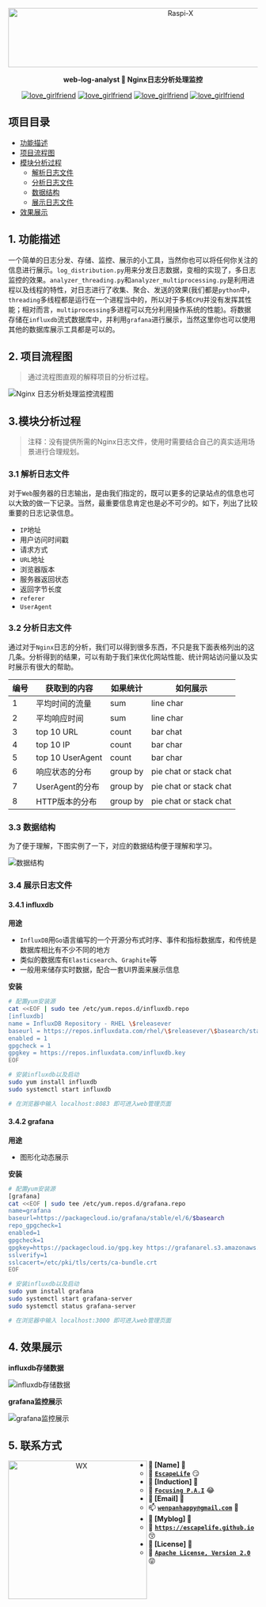 <p align=center>
  <a href="https://github.com/EscapeLife/love_girlfriend.git">
    <img src="https://escapelife-1257414824.cos.ap-shanghai.myqcloud.com/never-forget-why-you-started.gif" width="680" height="120" alt="Raspi-X" >
  </a>
</p>

<p align=center>
  <b>web-log-analyst 🐌 Nginx日志分析处理监控</b>
</p>

<p align="center">
  <a href="https://github.com/EscapeLife/awesome-builder.git"><img src="https://img.shields.io/badge/Project-love_girlfriend-green.svg?style=for-the-badge&logo=ubuntu" alt="love_girlfriend"></a>
  <a href="https://github.com/EscapeLife/awesome-builder.git"><img src="https://img.shields.io/badge/Author-Escape-orange.svg?style=for-the-badge&logo=vim" alt="love_girlfriend"></a>
  <a href="https://github.com/EscapeLife/awesome-builder.git"><img src="https://img.shields.io/badge/Languages-Python-yellow.svg?style=for-the-badge&logo=python" alt="love_girlfriend"></a>
  <a href="https://github.com/EscapeLife/awesome-builder.git"><img src="https://img.shields.io/badge/Contributions-Weclone-blue.svg?style=for-the-badge&logo=coffeescript" alt="love_girlfriend"></a>
</p>


## 项目目录

- [功能描述](https://github.com/EscapeLife/web-log-analyst#1-%E5%8A%9F%E8%83%BD%E6%8F%8F%E8%BF%B0)
- [项目流程图](https://github.com/EscapeLife/web-log-analyst#2-%E9%A1%B9%E7%9B%AE%E6%B5%81%E7%A8%8B%E5%9B%BE)
- [模块分析过程](https://github.com/EscapeLife/web-log-analyst#3%E6%A8%A1%E5%9D%97%E5%88%86%E6%9E%90%E8%BF%87%E7%A8%8B)
   - [解析日志文件](https://github.com/EscapeLife/web-log-analyst#31-%E8%A7%A3%E6%9E%90%E6%97%A5%E5%BF%97%E6%96%87%E4%BB%B6)
   - [分析日志文件](https://github.com/EscapeLife/web-log-analyst#32-%E5%88%86%E6%9E%90%E6%97%A5%E5%BF%97%E6%96%87%E4%BB%B6)
   - [数据结构](https://github.com/EscapeLife/web-log-analyst#33-%E6%95%B0%E6%8D%AE%E7%BB%93%E6%9E%84)
   - [展示日志文件](https://github.com/EscapeLife/web-log-analyst#34-%E5%B1%95%E7%A4%BA%E6%97%A5%E5%BF%97%E6%96%87%E4%BB%B6)
- [效果展示](https://github.com/EscapeLife/web-log-analyst#4-%E6%95%88%E6%9E%9C%E5%B1%95%E7%A4%BA)


## 1. 功能描述

一个简单的日志分发、存储、监控、展示的小工具，当然你也可以将任何你关注的信息进行展示。`log_distribution.py`用来分发日志数据，变相的实现了，多日志监控的效果。`analyzer_threading.py`和`analyzer_multiprocessing.py`是利用进程以及线程的特性，对日志进行了收集、聚合、发送的效果(我们都是`python`中，`threading`多线程都是运行在一个进程当中的，所以对于多核`CPU`并没有发挥其性能；相对而言，`multiprocessing`多进程可以充分利用操作系统的性能)。将数据存储在`influxdb`流式数据库中，并利用`grafana`进行展示，当然这里你也可以使用其他的数据库展示工具都是可以的。


## 2. 项目流程图

> 通过流程图直观的解释项目的分析过程。

![Nginx 日志分析处理监控流程图](./images/nginx_log_processing_monitoring.png)


## 3.模块分析过程

> 注释：没有提供所需的Nginx日志文件，使用时需要结合自己的真实适用场景进行合理规划。

### 3.1 解析日志文件

对于`Web`服务器的日志输出，是由我们指定的，既可以更多的记录站点的信息也可以大致的做一下记录。当然，最重要信息肯定也是必不可少的。如下，列出了比较重要的日志记录信息。

- `IP`地址
- 用户访问时间戳
- 请求方式
- `URL`地址
- 浏览器版本
- 服务器返回状态
- 返回字节长度
- `referer`
- `UserAgent`

### 3.2 分析日志文件

通过对于`Nginx`日志的分析，我们可以得到很多东西，不只是我下面表格列出的这几条。分析得到的结果，可以有助于我们来优化网站性能、统计网站访问量以及实时展示有很大的帮助。

| 编号 | 获取到的内容 | 如果统计 | 如何展示 |
| --- | --- | --- | --- |
| 1 | 平均时间的流量 | sum | line char |
| 2 | 平均响应时间 | sum | line char |
| 3 | top 10 URL | count | bar chat |
| 4 | top 10 IP | count | bar char |
| 5 | top 10 UserAgent | count | bar char |
| 6 | 响应状态的分布 | group by | pie chat or stack chat |
| 7 | UserAgent的分布 | group by | pie chat or stack chat |
| 8 | HTTP版本的分布 | group by | pie chat or stack chat |

### 3.3 数据结构
为了便于理解，下图实例了一下，对应的数据结构便于理解和学习。

![数据结构](./images/structure_of_the_data.png)

### 3.4 展示日志文件

#### 3.4.1 influxdb

**用途**

- `InfluxDB`用`Go`语言编写的一个开源分布式时序、事件和指标数据库，和传统是数据库相比有不少不同的地方
- 类似的数据库有`Elasticsearch`、`Graphite`等
- 一般用来储存实时数据，配合一套UI界面来展示信息

**安装**

```bash
# 配置yum安装源
cat <<EOF | sudo tee /etc/yum.repos.d/influxdb.repo
[influxdb]
name = InfluxDB Repository - RHEL \$releasever
baseurl = https://repos.influxdata.com/rhel/\$releasever/\$basearch/stable
enabled = 1
gpgcheck = 1
gpgkey = https://repos.influxdata.com/influxdb.key
EOF

# 安装influxdb以及启动
sudo yum install influxdb
sudo systemctl start influxdb

# 在浏览器中输入 localhost:8083 即可进入web管理页面
```

#### 3.4.2 grafana

**用途**

- 图形化动态展示

**安装**

```bash
# 配置yum安装源
[grafana]
cat <<EOF | sudo tee /etc/yum.repos.d/grafana.repo
name=grafana
baseurl=https://packagecloud.io/grafana/stable/el/6/$basearch
repo_gpgcheck=1
enabled=1
gpgcheck=1
gpgkey=https://packagecloud.io/gpg.key https://grafanarel.s3.amazonaws.com/RPM-GPG-KEY-grafana
sslverify=1
sslcacert=/etc/pki/tls/certs/ca-bundle.crt
EOF

# 安装influxdb以及启动
sudo yum install grafana
sudo systemctl start grafana-server
sudo systemctl status grafana-server

# 在浏览器中输入 localhost:3000 即可进入web管理页面
```


## 4. 效果展示

**influxdb存储数据**

![influxdb存储数据](./images/influxdb.jpeg)

**grafana监控展示**

![grafana监控展示](./images/grafana.jpeg)


## 5. 联系方式

<p align="center">
    <img src="https://escapelife-1257414824.cos.ap-shanghai.myqcloud.com/escape-wechat-qrcode-1.gif" width="280" height="280" alt="WX" align="left" />
</p>

- **💭 [Name] 💭**
  - 🐠 **[`EscapeLife`](https://escapelife.github.io)** 😏
- **💭 [Induction] 💭**
  - 🏦 **[`Focusing P.A.I`](https://paodingai.com/)** 😂
- **💭 [Email] 💭**
  - 📫 **[`wenpanhappy@gmail.com`](https://escapelife.github.io)** 🤔
- **💭 [Myblog] 💭**
  - 🍺 **[`https://escapelife.github.io`](https://escapelife.github.io)** 😚
- **💭 [License] 💭**
  - 🚧 [**`Apache License, Version 2.0`**](http://www.apache.org/licenses/LICENSE-2.0.html)😝
